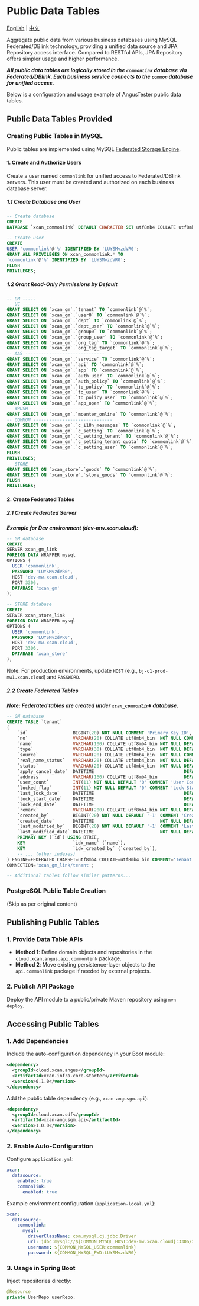 Public Data Tables
=====

[English](COMMON_LINK.md) | [中文](COMMON_LINK_zh.md)

Aggregate public data from various business databases using MySQL Federated/DBlink technology, providing a unified data source and JPA Repository access interface. Compared to RESTful APIs, JPA Repository offers simpler usage and higher performance.

***All public data tables are logically stored in the `commonlink` database via Federated/DBlink. Each business service connects to the `common` database for unified access.***

Below is a configuration and usage example of AngusTester public data tables.

## Public Data Tables Provided

### Creating Public Tables in MySQL

Public tables are implemented using MySQL [Federated Storage Engine](http://wiki.xcan.work/pages/viewpage.action?pageId=14647418).

#### 1. Create and Authorize Users

Create a user named `commonlink` for unified access to Federated/DBlink servers. This user must be created and authorized on each business database server.

##### 1.1 Create Database and User

```sql
-- Create database
CREATE
DATABASE `xcan_commonlink` DEFAULT CHARACTER SET utf8mb4 COLLATE utf8mb4_bin;

-- Create user
CREATE
USER 'commonlink'@'%' IDENTIFIED BY 'LUYSMvzdVR0';
GRANT ALL PRIVILEGES ON xcan_commonlink.* TO
'commonlink'@'%' IDENTIFIED BY 'LUYSMvzdVR0';
FLUSH
PRIVILEGES;
```

##### 1.2 Grant Read-Only Permissions by Default

```sql
-- GM -----
-- UC ------------------------------
GRANT SELECT ON `xcan_gm`.`tenant` TO `commonlink`@`%`;
GRANT SELECT ON `xcan_gm`.`user0` TO `commonlink`@`%`;
GRANT SELECT ON `xcan_gm`.`dept` TO `commonlink`@`%`;
GRANT SELECT ON `xcan_gm`.`dept_user` TO `commonlink`@`%`;
GRANT SELECT ON `xcan_gm`.`group0` TO `commonlink`@`%`;
GRANT SELECT ON `xcan_gm`.`group_user` TO `commonlink`@`%`;
GRANT SELECT ON `xcan_gm`.`org_tag` TO `commonlink`@`%`;
GRANT SELECT ON `xcan_gm`.`org_tag_target` TO `commonlink`@`%`;
-- AAS ------------------------------
GRANT SELECT ON `xcan_gm`.`service` TO `commonlink`@`%`;
GRANT SELECT ON `xcan_gm`.`api` TO `commonlink`@`%`;
GRANT SELECT ON `xcan_gm`.`app` TO `commonlink`@`%`;
GRANT SELECT ON `xcan_gm`.`auth_user` TO `commonlink`@`%`;
GRANT SELECT ON `xcan_gm`.`auth_policy` TO `commonlink`@`%`;
GRANT SELECT ON `xcan_gm`.`to_policy` TO `commonlink`@`%`;
GRANT SELECT ON `xcan_gm`.`to_user` TO `commonlink`@`%`;
GRANT SELECT ON `xcan_gm`.`to_policy_user` TO `commonlink`@`%`;
GRANT SELECT ON `xcan_gm`.`app_open` TO `commonlink`@`%`;
-- WPUSH ------------------------------
GRANT SELECT ON `xcan_gm`.`mcenter_online` TO `commonlink`@`%`;
-- COMMON ------------------------------
GRANT SELECT ON `xcan_gm`.`c_i18n_messages` TO `commonlink`@`%`;
GRANT SELECT ON `xcan_gm`.`c_setting` TO `commonlink`@`%`;
GRANT SELECT ON `xcan_gm`.`c_setting_tenant` TO `commonlink`@`%`;
GRANT SELECT ON `xcan_gm`.`c_setting_tenant_quota` TO `commonlink`@`%`;
GRANT SELECT ON `xcan_gm`.`c_setting_user` TO `commonlink`@`%`;
FLUSH
PRIVILEGES;
-- STORE -----------------------------------
GRANT SELECT ON `xcan_store`.`goods` TO `commonlink`@`%`;
GRANT SELECT ON `xcan_store`.`store_goods` TO `commonlink`@`%`;
FLUSH
PRIVILEGES;
```

#### 2. Create Federated Tables

##### 2.1 Create Federated Server

***Example for Dev environment (dev-mw.xcan.cloud):***

```sql 
-- GM database
CREATE
SERVER xcan_gm_link
FOREIGN DATA WRAPPER mysql
OPTIONS (
  USER 'commonlink', 
  PASSWORD 'LUYSMvzdVR0', 
  HOST 'dev-mw.xcan.cloud', 
  PORT 3306, 
  DATABASE 'xcan_gm'
);

-- STORE database
CREATE
SERVER xcan_store_link
FOREIGN DATA WRAPPER mysql
OPTIONS (
  USER 'commonlink', 
  PASSWORD 'LUYSMvzdVR0', 
  HOST 'dev-mw.xcan.cloud', 
  PORT 3306, 
  DATABASE 'xcan_store'
);
```

Note: For production environments, update `HOST` (e.g., `bj-c1-prod-mw1.xcan.cloud`) and `PASSWORD`.

##### 2.2 Create Federated Tables

***Note: Federated tables are created under `xcan_commonlink` database.***

```sql
-- GM database
CREATE TABLE `tenant`
(
    `id`                 BIGINT(20) NOT NULL COMMENT 'Primary Key ID',
    `no`                 VARCHAR(20) COLLATE utf8mb4_bin  NOT NULL COMMENT 'Code',
    `name`               VARCHAR(100) COLLATE utf8mb4_bin NOT NULL DEFAULT '' COMMENT 'Tenant Name',
    `type`               VARCHAR(30) COLLATE utf8mb4_bin  NOT NULL DEFAULT '-1' COMMENT 'Tenant Type: -1-Unknown; 1-Individual; 2-Enterprise; 3-Government',
    `source`             VARCHAR(20) COLLATE utf8mb4_bin  NOT NULL COMMENT 'Tenant Source: PLAT_REGISTER, BACK_ADD',
    `real_name_status`   VARCHAR(20) COLLATE utf8mb4_bin  NOT NULL DEFAULT '0' COMMENT 'Real-name Status: PENDING, PASSED, FAILURE',
    `status`             VARCHAR(20) COLLATE utf8mb4_bin  NOT NULL DEFAULT '0' COMMENT 'Status: 1-Enabled; 2-Canceling; 3-Canceled; 4-Disabled',
    `apply_cancel_date`  DATETIME                                  DEFAULT '2001-01-01 00:00:00' COMMENT 'Cancellation Application Date',
    `address`            VARCHAR(160) COLLATE utf8mb4_bin          DEFAULT '' COMMENT 'Address',
    `user_count`         INT(11) NOT NULL DEFAULT '0' COMMENT 'User Count',
    `locked_flag`        INT(11) NOT NULL DEFAULT '0' COMMENT 'Lock Status: 0-Unlocked; 1-Locked',
    `last_lock_date`     DATETIME                                  DEFAULT NULL COMMENT 'Last Lock Date',
    `lock_start_date`    DATETIME                                  DEFAULT NULL COMMENT 'Lock Start Date',
    `lock_end_date`      DATETIME                                  DEFAULT NULL COMMENT 'Lock End Date',
    `remark`             VARCHAR(200) COLLATE utf8mb4_bin NOT NULL DEFAULT '' COMMENT 'Remark',
    `created_by`         BIGINT(20) NOT NULL DEFAULT '-1' COMMENT 'Creator',
    `created_date`       DATETIME                         NOT NULL DEFAULT '2001-01-01 00:00:00' COMMENT 'Creation Date',
    `last_modified_by`   BIGINT(20) NOT NULL DEFAULT '-1' COMMENT 'Last Modifier',
    `last_modified_date` DATETIME                         NOT NULL DEFAULT '2001-01-01 00:00:00' COMMENT 'Last Modified Date',
    PRIMARY KEY (`id`) USING BTREE,
    KEY                  `idx_name` (`name`),
    KEY                  `idx_created_by` (`created_by`),
    -- ... (other indexes)
) ENGINE=FEDERATED CHARSET=utf8mb4 COLLATE=utf8mb4_bin COMMENT='Tenant' 
CONNECTION='xcan_gm_link/tenant';

-- Additional tables follow similar patterns...
```

### PostgreSQL Public Table Creation

(Skip as per original content)

## Publishing Public Tables

### 1. Provide Data Table APIs

- **Method 1**: Define domain objects and repositories in the `cloud.xcan.angus.api.commonlink`
  package.
- **Method 2**: Move existing persistence-layer objects to the `api.commonlink` package if needed by
  external projects.

### 2. Publish API Package

Deploy the API module to a public/private Maven repository using `mvn deploy`.

## Accessing Public Tables

### 1. Add Dependencies

Include the auto-configuration dependency in your Boot module:

```xml
<dependency>
  <groupId>cloud.xcan.angus</groupId>
  <artifactId>xcan-infra.core-starter</artifactId>
  <version>0.1.0</version>
</dependency>
```

Add the public table dependency (e.g., `xcan-angusgm.api`):

```xml
<dependency>
  <groupId>cloud.xcan.sdf</groupId>
  <artifactId>xcan-angusgm.api</artifactId>
  <version>1.0.0</version>
</dependency>
```

### 2. Enable Auto-Configuration

Configure `application.yml`:

```yml
xcan:
  datasource:
    enabled: true
    commonlink:
      enabled: true
```

Example environment configuration (`application-local.yml`):

```yml
xcan:
  datasource:
    commonlink:
      mysql:
        driverClassName: com.mysql.cj.jdbc.Driver
        url: jdbc:mysql://${COMMON_MYSQL_HOST:dev-mw.xcan.cloud}:3306/xcan_commonlink
        username: ${COMMON_MYSQL_USER:commonlink}
        password: ${COMMON_MYSQL_PWD:LUYSMvzdVR0}
```

### 3. Usage in Spring Boot

Inject repositories directly:

```java
@Resource
private UserRepo userRepo;
```
